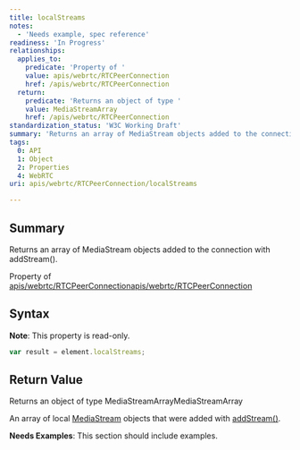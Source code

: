 ```yaml
---
title: localStreams
notes:
  - 'Needs example, spec reference'
readiness: 'In Progress'
relationships:
  applies_to:
    predicate: 'Property of '
    value: apis/webrtc/RTCPeerConnection
    href: /apis/webrtc/RTCPeerConnection
  return:
    predicate: 'Returns an object of type '
    value: MediaStreamArray
    href: /apis/webrtc/RTCPeerConnection
standardization_status: 'W3C Working Draft'
summary: 'Returns an array of MediaStream objects added to the connection with addStream().'
tags:
  0: API
  1: Object
  2: Properties
  4: WebRTC
uri: apis/webrtc/RTCPeerConnection/localStreams

---
```

## <span>Summary</span>

Returns an array of MediaStream objects added to the connection with addStream().

Property of [apis/webrtc/RTCPeerConnection](/apis/webrtc/RTCPeerConnection)[apis/webrtc/RTCPeerConnection](/apis/webrtc/RTCPeerConnection)

## <span>Syntax</span>

**Note**: This property is read-only.

``` js
var result = element.localStreams;
```

## <span>Return Value</span>

Returns an object of type MediaStreamArrayMediaStreamArray

An array of local [MediaStream](/apis/webrtc/MediaStream) objects that were added with [addStream()](/apis/webrtc/RTCPeerConnection/addStream).

**Needs Examples**: This section should include examples.

